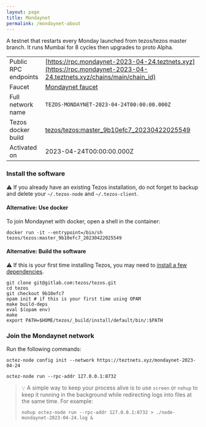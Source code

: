 ```yaml
---
layout: page
title: Mondaynet
permalink: /mondaynet-about
---
```


A testnet that restarts every Monday launched from tezos/tezos master branch. It runs Mumbai for 8 cycles then upgrades to proto Alpha.

| | |
|-------|---------------------|
| Public RPC endpoints | [https://rpc.mondaynet-2023-04-24.teztnets.xyz](https://rpc.mondaynet-2023-04-24.teztnets.xyz/chains/main/chain_id)<br/> |
| Faucet | [Mondaynet faucet](https://faucet.mondaynet-2023-04-24.teztnets.xyz) |
| Full network name | `TEZOS-MONDAYNET-2023-04-24T00:00:00.000Z` |
| Tezos docker build | [tezos/tezos:master_9b10efc7_20230422025549](https://hub.docker.com/r/tezos/tezos/tags?page=1&ordering=last_updated&name=master_9b10efc7_20230422025549) |
| Activated on | 2023-04-24T00:00:00.000Z |





### Install the software

⚠️  If you already have an existing Tezos installation, do not forget to backup and delete your `~/.tezos-node` and `~/.tezos-client`.



#### Alternative: Use docker

To join Mondaynet with docker, open a shell in the container:

```
docker run -it --entrypoint=/bin/sh tezos/tezos:master_9b10efc7_20230422025549
```

#### Alternative: Build the software

⚠️  If this is your first time installing Tezos, you may need to [install a few dependencies](https://tezos.gitlab.io/introduction/howtoget.html#setting-up-the-development-environment-from-scratch).

```
git clone git@gitlab.com:tezos/tezos.git
cd tezos
git checkout 9b10efc7
opam init # if this is your first time using OPAM
make build-deps
eval $(opam env)
make
export PATH=$HOME/tezos/_build/install/default/bin/:$PATH
```

### Join the Mondaynet network

Run the following commands:

```
octez-node config init --network https://teztnets.xyz/mondaynet-2023-04-24

octez-node run --rpc-addr 127.0.0.1:8732
```

> 💡 A simple way to keep your process alive is to use `screen` or `nohup` to keep it running in the background while redirecting logs into files at the same time. For example:
>
> ```bash=13
> nohup octez-node run --rpc-addr 127.0.0.1:8732 > ./node-mondaynet-2023-04-24.log &
> ```


